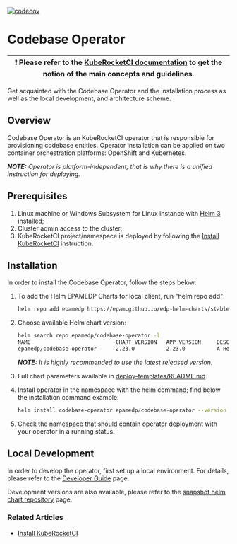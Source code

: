 [![codecov](https://codecov.io/gh/epam/edp-codebase-operator/branch/master/graph/badge.svg?token=9C0CBQS08X)](https://codecov.io/gh/epam/edp-codebase-operator)

# Codebase Operator

| :heavy_exclamation_mark: Please refer to the [KubeRocketCI documentation](https://docs.kuberocketci.io/) to get the notion of the main concepts and guidelines. |
| --- |

Get acquainted with the Codebase Operator and the installation process as well as the local development, and architecture scheme.

## Overview

Codebase Operator is an KubeRocketCI operator that is responsible for provisioning codebase entities. Operator installation can be applied on two container orchestration platforms: OpenShift and Kubernetes.

_**NOTE:** Operator is platform-independent, that is why there is a unified instruction for deploying._

## Prerequisites

1. Linux machine or Windows Subsystem for Linux instance with [Helm 3](https://helm.sh/docs/intro/install/) installed;
2. Cluster admin access to the cluster;
3. KubeRocketCI project/namespace is deployed by following the [Install KubeRocketCI](https://docs.kuberocketci.io/) instruction.

## Installation

In order to install the Codebase Operator, follow the steps below:

1. To add the Helm EPAMEDP Charts for local client, run "helm repo add":

     ```bash
     helm repo add epamedp https://epam.github.io/edp-helm-charts/stable
     ```

2. Choose available Helm chart version:

     ```bash
     helm search repo epamedp/codebase-operator -l
     NAME                           CHART VERSION   APP VERSION     DESCRIPTION
     epamedp/codebase-operator      2.23.0          2.23.0          A Helm chart for KubeRocketCI Codebase Operator
     ```

    _**NOTE:** It is highly recommended to use the latest released version._

3. Full chart parameters available in [deploy-templates/README.md](deploy-templates/README.md).

4. Install operator in the <edp-project> namespace with the helm command; find below the installation command example:

    ```bash
    helm install codebase-operator epamedp/codebase-operator --version <chart_version> --namespace <edp-project> --set name=codebase-operator --set global.edpName=<edp-project> --set global.platform=<platform_type> --set jira.integration=false
    ```

5. Check the <edp-project> namespace that should contain operator deployment with your operator in a running status.

## Local Development

In order to develop the operator, first set up a local environment. For details, please refer to the [Developer Guide](https://docs.kuberocketci.io/docs/next/developer-guide) page.

Development versions are also available, please refer to the [snapshot helm chart repository](https://epam.github.io/edp-helm-charts/snapshot/) page.

### Related Articles

- [Install KubeRocketCI](https://docs.kuberocketci.io/docs/next/operator-guide/installation-overview)
